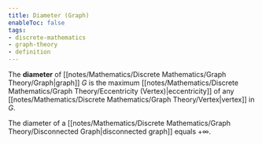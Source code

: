 ```yaml
---
title: Diameter (Graph)
enableToc: false
tags: 
- discrete-mathematics
- graph-theory
- definition
---
```


The **diameter** of [[notes/Mathematics/Discrete Mathematics/Graph Theory/Graph|graph]] $G$ is the maximum [[notes/Mathematics/Discrete Mathematics/Graph Theory/Eccentricity (Vertex)|eccentricity]] of any [[notes/Mathematics/Discrete Mathematics/Graph Theory/Vertex|vertex]] in $G$.

The diameter of a [[notes/Mathematics/Discrete Mathematics/Graph Theory/Disconnected Graph|disconnected graph]] equals $+\infty$.